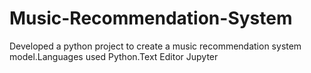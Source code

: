 # Music-Recommendation-System
Developed a python project to  create a music recommendation system model.Languages used Python.Text Editor Jupyter 

